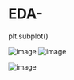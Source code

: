 # EDA-

plt.subplot()

![image](https://user-images.githubusercontent.com/108605935/207088450-97bb4f9e-6998-4ec2-a025-0c80026ca54b.png)
![image](https://user-images.githubusercontent.com/108605935/207232327-2f5ef984-7323-4257-949e-28e34bd07a32.png)


![image](https://user-images.githubusercontent.com/108605935/207231911-b87e5e2f-b406-449c-9452-b2701f0457e0.png)
